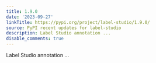 ```yaml
---
title: 1.9.0
date: '2023-09-27'
linkTitle: https://pypi.org/project/label-studio/1.9.0/
source: PyPI recent updates for label-studio
description: Label Studio annotation ...
disable_comments: true
---
```

Label Studio annotation ...